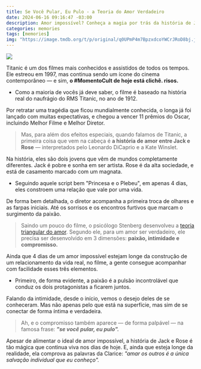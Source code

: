 ```yaml
---
title: Se Você Pular, Eu Pulo - a Teoria do Amor Verdadeiro
date: 2024-06-16 09:16:47 -03:00
description: Amor impossível? Conheça a magia por trás da história de Jack e Rose e a teoria triangular do amor que faz essa história ressoar até hoje.
categories: memories
tags: [memories]
img: "https://image.tmdb.org/t/p/original/q0UPmP4m7BpzxdcoYWCrJRoD8bj.jpg"
---
```


![](https://substack-post-media.s3.amazonaws.com/public/images/875aa0f3-7f13-4b80-864c-0b6e695e47a1_540x350.gif)

Titanic é um dos filmes mais conhecidos e assistidos de todos os tempos. Ele estreou em 1997, mas continua sendo um ícone do cinema contemporâneo — e sim,  **o #MomentoCult de hoje está clichê. risos.**

-   Como a maioria de vocês já deve saber, o filme é baseado na história real do naufrágio do RMS Titanic, no ano de 1912.
    

Por retratar uma tragédia que ficou mundialmente conhecida, o longa já foi lançado com muitas expectativas, e chegou a vencer 11 prêmios do Oscar, incluindo Melhor Filme e Melhor Diretor.

> Mas, para além dos efeitos especiais, quando falamos de Titanic, a
> primeira coisa que vem na cabeça é  **a história de amor entre Jack e
> Rose** — interpretados pelo Leonardo DiCaprio e a Kate Winslet.

Na história, eles são dois jovens que vêm de mundos completamente diferentes. Jack é pobre e sonha em ser artista. Rose é da alta sociedade, e está de casamento marcado com um magnata.

-   Seguindo aquele script bem "Princesa e o Plebeu", em apenas 4 dias, eles constroem uma relação que vale por uma vida.
    

De forma bem detalhada, o diretor acompanha a primeira troca de olhares e as farpas iniciais. Até os sorrisos e os encontros furtivos que marcam o surgimento da paixão.

> Saindo um pouco do filme, o psicólogo Stenberg desenvolveu a  [teoria triangular do amor](https://pt.wikipedia.org/wiki/Teoria_triangular_do_amor). Segundo ele, para um amor ser verdadeiro, ele precisa ser desenvolvido em 3 dimensões:  **paixão, intimidade e compromisso.**

Ainda que 4 dias de um amor impossível estejam longe da construção de um relacionamento da vida real, no filme, a gente consegue acompanhar com facilidade esses três elementos.

-   Primeiro, de forma evidente, a paixão é a pulsão incontrolável que conduz os dois protagonistas a ficarem juntos.
    

Falando da intimidade, desde o início, vemos o desejo deles de se conheceram. Mas não apenas pelo que está na superfície, mas sim de se conectar de forma íntima e verdadeira.

> Ah, e o compromisso também aparece — de forma palpável — na famosa frase:  _**"se você pular, eu pulo".**_

Apesar de alimentar o ideal de amor impossível, a história de Jack e Rose é tão mágica que continua viva nos dias de hoje. E, ainda que esteja longe da realidade, ela comprova as palavras da Clarice: _"amar os outros é a única salvação individual que eu conheço"._